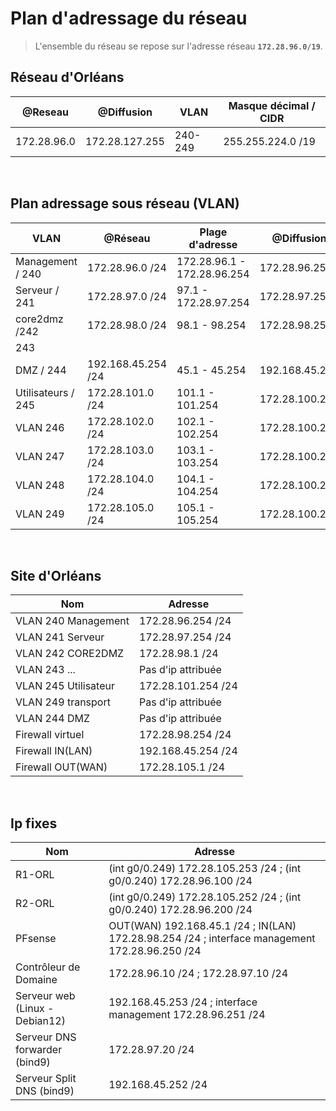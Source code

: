# Plan d'adressage du réseau 

>L'ensemble du réseau se repose sur l'adresse réseau **`172.28.96.0/19`**.

## Réseau d'Orléans

| @Reseau | @Diffusion | VLAN| Masque décimal  / CIDR |
|---------|------------|-----|------------------------|
|  172.28.96.0  |  172.28.127.255   | 240-249| 255.255.224.0 /19 |

</br>

## Plan adressage sous réseau (VLAN)

| VLAN | @Réseau | Plage d'adresse | @Diffusion|
|-----------|---------|-----------------|-----------|
|Management / 240|172.28.96.0 /24| 172.28.96.1 - 172.28.96.254 | 172.28.96.255|
|  Serveur / 241 | 172.28.97.0 /24| 97.1 - 172.28.97.254 |172.28.97.255|
|  core2dmz /242 |  172.28.98.0 /24 | 98.1 - 98.254 |172.28.98.255|
|   243 |  |  |  |
|  DMZ / 244 | 192.168.45.254 /24 | 45.1 - 45.254 | 192.168.45.255 |
|  Utilisateurs / 245 | 172.28.101.0 /24 | 101.1 - 101.254 | 172.28.100.255 |
|  VLAN 246 | 172.28.102.0 /24 | 102.1 - 102.254 | 172.28.100.255 |
|  VLAN 247 | 172.28.103.0 /24 | 103.1 - 103.254 | 172.28.100.255 |
|  VLAN 248| 172.28.104.0 /24 | 104.1 - 104.254 | 172.28.100.255 |
|  VLAN 249 | 172.28.105.0 /24 | 105.1 - 105.254 | 172.28.100.255 |

</br>

## Site d'Orléans
| Nom | Adresse | 
|-----------|---------|
|VLAN 240 Management  |172.28.96.254 /24|
|VLAN 241 Serveur     |172.28.97.254 /24|
|VLAN 242 CORE2DMZ    |172.28.98.1 /24|
|VLAN 243 ...         |Pas d'ip attribuée|
|VLAN 245 Utilisateur |172.28.101.254 /24|
|VLAN 249 transport   |Pas d'ip attribuée |
|VLAN 244 DMZ         |Pas d'ip attribuée |
|Firewall virtuel     |172.28.98.254 /24|
|Firewall IN(LAN)     |192.168.45.254 /24|
|Firewall OUT(WAN)    |172.28.105.1 /24|

</br>

## Ip fixes
| Nom | Adresse | 
|-----------|---------|
|R1-ORL                |(int g0/0.249) 172.28.105.253 /24 ; (int g0/0.240) 172.28.96.100 /24|
|R2-ORL                |(int g0/0.249) 172.28.105.252 /24 ; (int g0/0.240) 172.28.96.200 /24|
|PFsense               |OUT(WAN) 192.168.45.1 /24  ;  IN(LAN) 172.28.98.254 /24 ; interface management 172.28.96.250 /24|
|Contrôleur de Domaine |172.28.96.10 /24  ; 172.28.97.10 /24|
|Serveur web (Linux - Debian12)|192.168.45.253 /24 ; interface management 172.28.96.251 /24|
|Serveur DNS forwarder (bind9)|172.28.97.20 /24|
|Serveur Split DNS (bind9)|192.168.45.252 /24|



